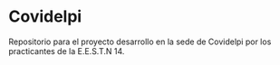 # Covidelpi
Repositorio para el proyecto desarrollo en la sede de Covidelpi por los practicantes de la E.E.S.T.N 14. 

